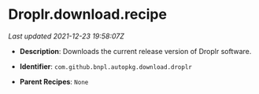 # Droplr.download.recipe

_Last updated 2021-12-23 19:58:07Z_

- **Description**: Downloads the current release version of Droplr software.

- **Identifier**: `com.github.bnpl.autopkg.download.droplr`

- **Parent Recipes**: `None`